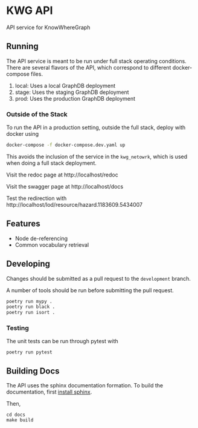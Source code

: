 # KWG API

API service for KnowWhereGraph

## Running

The API service is meant to be run under full stack operating conditions. There are several flavors of the API, which correspond to different docker-compose files.

1. local: Uses a local GraphDB deployment
2. stage: Uses the staging GraphDB deployment
3. prod: Uses the production GraphDB deployment

### Outside of the Stack

To run the API in a production setting, outside the full stack, deploy with docker using

```bash
docker-compose -f docker-compose.dev.yaml up
```

This avoids the inclusion of the service in the `kwg_netowrk`, which is used when doing a full stack deployment.

Visit the redoc page at http://localhost/redoc

Visit the swagger page at http://localhost/docs

Test the redirection with http://localhost/lod/resource/hazard.1183609.5434007


## Features

- Node de-referencing
- Common vocabulary retrieval

## Developing

Changes should be submitted as a pull request to the `development` branch.

A number of tools should be run before submitting the pull request.

```bash
poetry run mypy .
poetry run black .
poetry run isort .
```

### Testing

The unit tests can be run through pytest with

```commandline
poetry run pytest
```

## Building Docs

The API uses the sphinx documentation formation. To build the documentation, first [install sphinx](https://www.sphinx-doc.org/en/master/usage/installation.html).

Then,

```commandline
cd docs
make build
```
